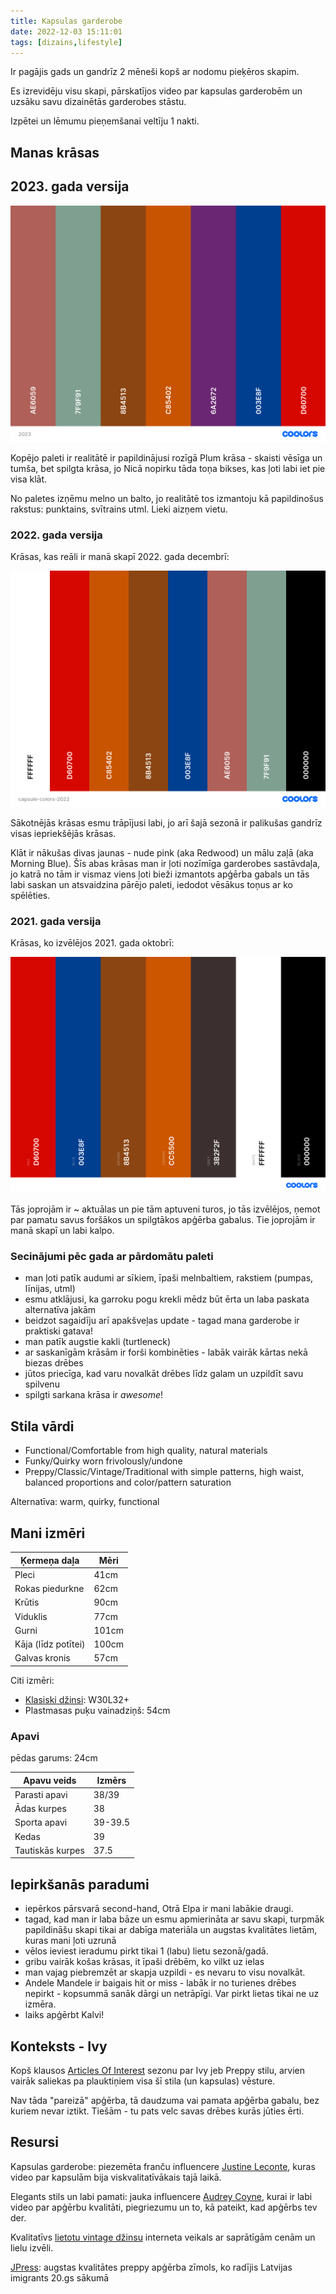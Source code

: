 ```yaml
---
title: Kapsulas garderobe
date: 2022-12-03 15:11:01
tags: [dizains,lifestyle]
---
```


Ir pagājis gads un gandrīz 2 mēneši kopš ar nodomu pieķēros skapim.

Es izrevidēju visu skapi, pārskatījos video par kapsulas garderobēm un uzsāku savu dizainētās garderobes stāstu.

Izpētei un lēmumu pieņemšanai veltīju 1 nakti.

## Manas krāsas

## 2023. gada versija

![](/images/capsule-colors-2023.png)

Kopējo paleti ir realitātē ir papildinājusi rozīgā Plum krāsa - skaisti vēsīga un tumša, bet spilgta krāsa, jo Nicā nopirku tāda toņa bikses, kas ļoti labi iet pie visa klāt.

No paletes izņēmu melno un balto, jo realitātē tos izmantoju kā papildinošus rakstus: punktains, svītrains utml. Lieki aizņem vietu.

### 2022. gada versija

Krāsas, kas reāli ir manā skapī 2022. gada decembrī:

![](/images/capsule-colors-2022.png)

Sākotnējās krāsas esmu trāpījusi labi, jo arī šajā sezonā ir palikušas gandrīz visas iepriekšējās krāsas.

Klāt ir nākušas divas jaunas - nude pink (aka Redwood) un mālu zaļā (aka Morning Blue). Šīs abas krāsas man ir ļoti nozīmīga garderobes sastāvdaļa, jo katrā no tām ir vismaz viens ļoti bieži izmantots apģērba gabals un tās labi saskan un atsvaidzina pārējo paleti, iedodot vēsākus toņus ar ko spēlēties.

### 2021. gada versija

Krāsas, ko izvēlējos 2021. gada oktobrī:

![](/images/capsule-colors-2021.png)

Tās joprojām ir ~ aktuālas un pie tām aptuveni turos, jo tās izvēlējos, ņemot par pamatu savus foršākos un spilgtākos apģērba gabalus. Tie joprojām ir manā skapī un labi kalpo.

### Secinājumi pēc gada ar pārdomātu paleti

- man ļoti patīk audumi ar sīkiem, īpaši melnbaltiem, rakstiem (pumpas, līnijas, utml)
- esmu atklājusi, ka garroku pogu krekli mēdz būt ērta un laba paskata alternatīva jakām
- beidzot sagaidīju arī apakšveļas update - tagad mana garderobe ir praktiski gatava!
- man patīk augstie kakli (turtleneck)
- ar saskanīgām krāsām ir forši kombinēties - labāk vairāk kārtas nekā biezas drēbes
- jūtos priecīga, kad varu novalkāt drēbes līdz galam un uzpildīt savu spilvenu
- spilgti sarkana krāsa ir *awesome*!

## Stila vārdi

- Functional/Comfortable from high quality, natural materials
- Funky/Quirky worn frivolously/undone
- Preppy/Classic/Vintage/Traditional with simple patterns, high waist, balanced proportions and color/pattern saturation

Alternatīva: warm, quirky, functional

## Mani izmēri

| Ķermeņa daļa        | Mēri  |
|---------------------|-------|
| Pleci               | 41cm  |
| Rokas piedurkne     | 62cm  |
| Krūtis              | 90cm  |
| Viduklis            | 77cm  |
| Gurni               | 101cm |
| Kāja (līdz potītei) | 100cm |
| Galvas kronis       | 57cm  |

Citi izmēri:
- [Klasiski džinsi](https://boas.co/): W30L32+
- Plastmasas puķu vainadziņš: 54cm

### Apavi

pēdas garums: 24cm

| Apavu veids      | Izmērs  |
|------------------|---------|
| Parasti apavi    | 38/39   |
| Ādas kurpes      | 38      |
| Sporta apavi     | 39-39.5 |
| Kedas            | 39      |
| Tautiskās kurpes | 37.5    |


## Iepirkšanās paradumi

- iepērkos pārsvarā second-hand, Otrā Elpa ir mani labākie draugi.
- tagad, kad man ir laba bāze un esmu apmierināta ar savu skapi, turpmāk papildināšu skapi tikai ar dabīga materiāla un augstas kvalitātes lietām, kuras mani ļoti uzrunā
- vēlos ieviest ieradumu pirkt tikai 1 (labu) lietu sezonā/gadā.
- gribu vairāk košas krāsas, it īpaši drēbēm, ko vilkt uz ielas
- man vajag piebremzēt ar skapja uzpildi - es nevaru to visu novalkāt.
- Andele Mandele ir baigais hit or miss - labāk ir no turienes drēbes nepirkt - kopsummā sanāk dārgi un netrāpīgi. Var pirkt lietas tikai ne uz izmēra.
- laiks apģērbt Kalvi!

## Konteksts - Ivy

Kopš klausos [Articles Of Interest](https://articlesofinterest.substack.com/) sezonu par Ivy jeb Preppy stilu, arvien vairāk saliekas pa plauktiņiem visa šī stila (un kapsulas) vēsture.

Nav tāda "pareizā" apģērba, tā daudzuma vai pamata apģērba gabalu, bez kuriem nevar iztikt. Tiešām - tu pats velc savas drēbes kurās jūties ērti.

## Resursi

Kapsulas garderobe: piezemēta franču influencere [Justine Leconte](https://youtu.be/lpYUY9CpghY), kuras video par kapsulām bija viskvalitatīvākais tajā laikā.

Elegants stils un labi pamati: jauka influencere [Audrey Coyne](https://www.youtube.com/@AudreyCoyne/), kurai ir labi video par apģērbu kvalitāti, piegriezumu un to, kā pateikt, kad apģērbs tev der.

Kvalitatīvs [lietotu vintage džinsu](https://boas.co/) interneta veikals ar saprātīgām cenām un lielu izvēli.

[JPress](https://jpressonline.com/): augstas kvalitātes preppy apģērba zīmols, ko radījis Latvijas imigrants 20.gs sākumā
